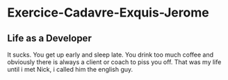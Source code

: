 # Exercice-Cadavre-Exquis-Jerome


## Life as a Developer
It sucks. You get up early and sleep late.
You drink too much coffee and obviously there is always a client or coach to piss you off.
That was my life until i met Nick, i called him the english guy. 